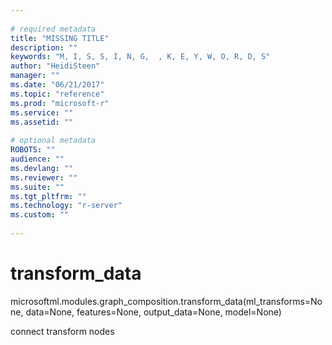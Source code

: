 ```yaml
--- 
 
# required metadata 
title: "MISSING TITLE" 
description: "" 
keywords: "M, I, S, S, I, N, G,  , K, E, Y, W, O, R, D, S" 
author: "HeidiSteen" 
manager: "" 
ms.date: "06/21/2017" 
ms.topic: "reference" 
ms.prod: "microsoft-r" 
ms.service: "" 
ms.assetid: "" 
 
# optional metadata 
ROBOTS: "" 
audience: "" 
ms.devlang: "" 
ms.reviewer: "" 
ms.suite: "" 
ms.tgt_pltfrm: "" 
ms.technology: "r-server" 
ms.custom: "" 
 
---
```


# transform_data

microsoftml.modules.graph_composition.transform_data(ml_transforms=None, data=None, features=None, output_data=None, model=None)


connect transform nodes
